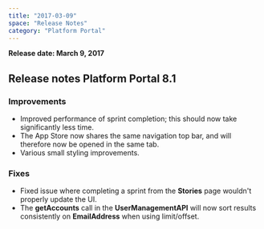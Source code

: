 ```yaml
---
title: "2017-03-09"
space: "Release Notes"
category: "Platform Portal"
---
```


**Release date: March 9, 2017**

## Release notes Platform Portal 8.1

### Improvements

* Improved performance of sprint completion; this should now take significantly less time.
* The App Store now shares the same navigation top bar, and will therefore now be opened in the same tab.
* Various small styling improvements.

### Fixes

* Fixed issue where completing a sprint from the **Stories** page wouldn't properly update the UI.
* The **getAccounts** call in the **UserManagementAPI** will now sort results consistently on **EmailAddress** when using limit/offset.
